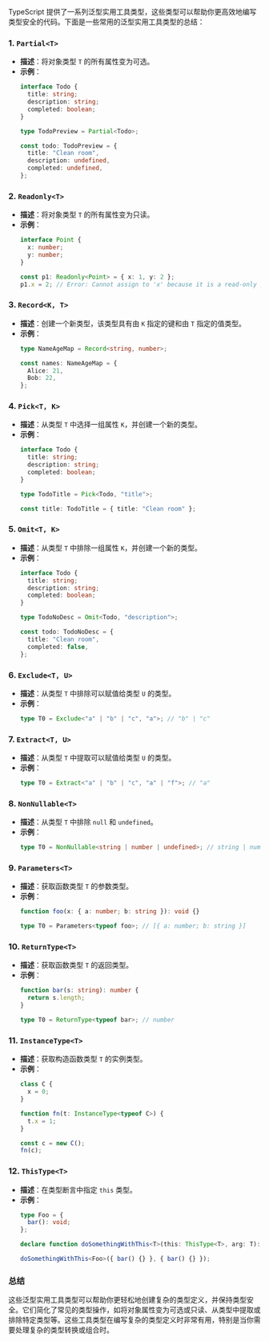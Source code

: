 TypeScript 提供了一系列泛型实用工具类型，这些类型可以帮助你更高效地编写类型安全的代码。下面是一些常用的泛型实用工具类型的总结：

### 1. `Partial<T>`
- **描述**：将对象类型 `T` 的所有属性变为可选。
- **示例**：
  ```typescript
  interface Todo {
    title: string;
    description: string;
    completed: boolean;
  }

  type TodoPreview = Partial<Todo>;

  const todo: TodoPreview = {
    title: "Clean room",
    description: undefined,
    completed: undefined,
  };
  ```

### 2. `Readonly<T>`
- **描述**：将对象类型 `T` 的所有属性变为只读。
- **示例**：
  ```typescript
  interface Point {
    x: number;
    y: number;
  }

  const p1: Readonly<Point> = { x: 1, y: 2 };
  p1.x = 2; // Error: Cannot assign to 'x' because it is a read-only property.
  ```

### 3. `Record<K, T>`
- **描述**：创建一个新类型，该类型具有由 `K` 指定的键和由 `T` 指定的值类型。
- **示例**：
  ```typescript
  type NameAgeMap = Record<string, number>;

  const names: NameAgeMap = {
    Alice: 21,
    Bob: 22,
  };
  ```

### 4. `Pick<T, K>`
- **描述**：从类型 `T` 中选择一组属性 `K`，并创建一个新的类型。
- **示例**：
  ```typescript
  interface Todo {
    title: string;
    description: string;
    completed: boolean;
  }

  type TodoTitle = Pick<Todo, "title">;

  const title: TodoTitle = { title: "Clean room" };
  ```

### 5. `Omit<T, K>`
- **描述**：从类型 `T` 中排除一组属性 `K`，并创建一个新的类型。
- **示例**：
  ```typescript
  interface Todo {
    title: string;
    description: string;
    completed: boolean;
  }

  type TodoNoDesc = Omit<Todo, "description">;

  const todo: TodoNoDesc = {
    title: "Clean room",
    completed: false,
  };
  ```

### 6. `Exclude<T, U>`
- **描述**：从类型 `T` 中排除可以赋值给类型 `U` 的类型。
- **示例**：
  ```typescript
  type T0 = Exclude<"a" | "b" | "c", "a">; // "b" | "c"
  ```

### 7. `Extract<T, U>`
- **描述**：从类型 `T` 中提取可以赋值给类型 `U` 的类型。
- **示例**：
  ```typescript
  type T0 = Extract<"a" | "b" | "c", "a" | "f">; // "a"
  ```

### 8. `NonNullable<T>`
- **描述**：从类型 `T` 中排除 `null` 和 `undefined`。
- **示例**：
  ```typescript
  type T0 = NonNullable<string | number | undefined>; // string | number
  ```

### 9. `Parameters<T>`
- **描述**：获取函数类型 `T` 的参数类型。
- **示例**：
  ```typescript
  function foo(x: { a: number; b: string }): void {}

  type T0 = Parameters<typeof foo>; // [{ a: number; b: string }]
  ```

### 10. `ReturnType<T>`
- **描述**：获取函数类型 `T` 的返回类型。
- **示例**：
  ```typescript
  function bar(s: string): number {
    return s.length;
  }

  type T0 = ReturnType<typeof bar>; // number
  ```

### 11. `InstanceType<T>`
- **描述**：获取构造函数类型 `T` 的实例类型。
- **示例**：
  ```typescript
  class C {
    x = 0;
  }

  function fn(t: InstanceType<typeof C>) {
    t.x = 1;
  }

  const c = new C();
  fn(c);
  ```

### 12. `ThisType<T>`
- **描述**：在类型断言中指定 `this` 类型。
- **示例**：
  ```typescript
  type Foo = {
    bar(): void;
  };

  declare function doSomethingWithThis<T>(this: ThisType<T>, arg: T): void;

  doSomethingWithThis<Foo>({ bar() {} }, { bar() {} });
  ```

### 总结
这些泛型实用工具类型可以帮助你更轻松地创建复杂的类型定义，并保持类型安全。它们简化了常见的类型操作，如将对象属性变为可选或只读、从类型中提取或排除特定类型等。这些工具类型在编写复杂的类型定义时非常有用，特别是当你需要处理复杂的类型转换或组合时。
